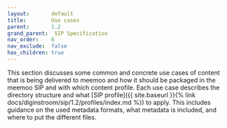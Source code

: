 ```yaml
---
layout:       default
title:        Use cases
parent:       1.2
grand_parent:  SIP Specification 
nav_order:    6
nav_exclude:  false
has_children: true
---
```


This section discusses some common and concrete use cases of content that is being delivered to meemoo and how it should be packaged in the meemoo SIP and with which content profile.
Each use case describes the directory structure and what [SIP profile]({{ site.baseurl }}{% link docs/diginstroom/sip/1.2/profiles/index.md %}) to apply.
This includes guidance on the used metadata formats, what metadata is included, and where to put the different files.

